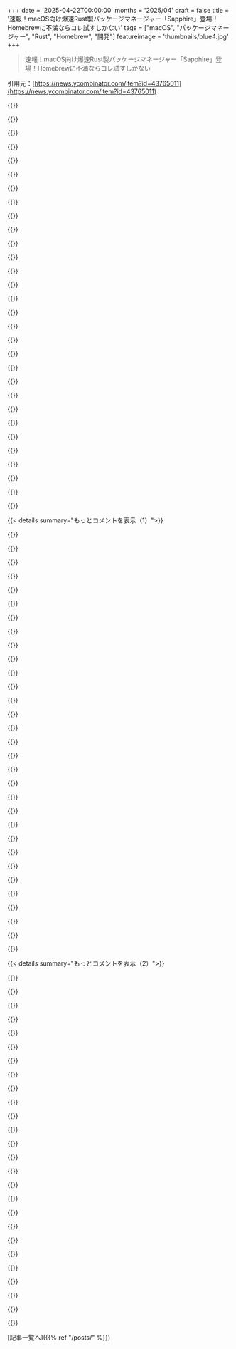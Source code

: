 +++
date = '2025-04-22T00:00:00'
months = '2025/04'
draft = false
title = '速報！macOS向け爆速Rust製パッケージマネージャー「Sapphire」登場！Homebrewに不満ならコレ試すしかない'
tags = ["macOS", "パッケージマネージャー", "Rust", "Homebrew", "開発"]
featureimage = 'thumbnails/blue4.jpg'
+++

> 速報！macOS向け爆速Rust製パッケージマネージャー「Sapphire」登場！Homebrewに不満ならコレ試すしかない

引用元：[https://news.ycombinator.com/item?id=43765011](https://news.ycombinator.com/item?id=43765011)




{{<matomeQuote body="よっ、これ作ったのは俺だよー。まだHomebrewより優れてる点は少ないけどね。bottleインストールの相対パス設定はまだ完璧じゃない。でもrust以外は全部動くよ。bottleを100%動くようにするのは可能だと思う。ソースからのビルドはまだクソだけど、json APIの情報が足りないからなぁ。RubyからRustへのトランスパイラは無理だし。自動ビルドシステム検出で落ち着くかな。Caskは動くっぽいけど、まだ.dmgとか.pkgしか試してない。Homebrewがマジで合わなくて自分で作り始めたんだよね。mac用の宣言的なパッケージ+システムマネージャーを作りたくて。ansibleはオーバースペックだし、nix-darwinはシステムに深く食い込むし。Brewコマンドのラッパーは遅すぎるから、これを作り始めたってわけ。バグレポートとかIssueとかpull requestとかマジ感謝！" userName="alexykn" createdAt="2025/04/22 19:18:18" color="">}}




{{<matomeQuote body="なんでbrewをRustで実装することに興味持ったの？パフォーマンスが上がることを期待してるのかな？今のbrewでパフォーマンスのボトルネックになってるところとかある？動機とか希望とか、もっと詳しく教えて！" userName="jrochkind1" createdAt="2025/04/22 19:20:02" color="">}}




{{<matomeQuote body="これマジすごい！uvサポートはある？brewの依存関係管理がマジで嫌なんだよね。開発者の哲学が矛盾してて、ブロートウェアになるんだよ。パッケージメンテナは設定を定義しなきゃいけないんだけど、常に最新のPythonバージョンを使うべきだって言うんだ。意味わかんない。メンテナは壊れないとアップデートしないから、いろんなPythonバージョンが動いてるんだよね。しかもシステムPythonを使わないし！uvなら各パッケージにvenvを作って、指定したdepsだけを使うから、ブロートウェアが減ると思うんだよね。" userName="godelski" createdAt="2025/04/23 02:32:24" color="#ff5733">}}




{{<matomeQuote body="Linuxのパッケージマネージャーからすると、brewはなんか間違ってる気がする。でも、言語の問題じゃないと思うんだよね。apt/dnfのパフォーマンスはマジすごいけど、dnf（少なくともyum）はPythonで書かれてるし。明らかに何か違うと思うんだ。アーキテクチャがどう違うんだろう？" userName="dijit" createdAt="2025/04/22 19:38:45" color="">}}




{{<matomeQuote body="HomebrewはPythonで書かれたソフトウェアをインストールするためだけに使うべきで、自分のPythonプロジェクトの依存関係には使うべきじゃないよ。そうすれば、Pythonのバージョンは関係なくなるし、パッケージが動くために必要なバージョンを使うだけだよ。" userName="Kwpolska" createdAt="2025/04/23 05:17:34" color="">}}




{{<matomeQuote body="クールなプロジェクト、頑張って！もし役に立つなら、昔CIジョブのためにMacをたくさん管理してたんだけど、ビルドプロセス（UnrealのUAT）が同時に複数のビルドプロセスをサポートしてなくて、Dockerも遅かったから、別のアカウントを使って並列化しようとしたんだ。Homebrewはシステム全体にインストールするから、それがマジで難しかった。だから、ユーザーのホームディレクトリ内のどこか（オーバーライド可能）で動作するパッケージマネージャーが欲しい。" userName="Scramblejams" createdAt="2025/04/22 20:46:14" color="">}}




{{<matomeQuote body="ここ1年くらいのHomebrewを試したことある？Homebrewのパフォーマンスが悪いっていうイメージを持ってる人が多いと思うんだけど、昔はすべての操作を行うために、すべてのローカルformulaファイルを評価する必要があったんだよね。今はだいぶ改善されてて、brew listとかはほぼ一瞬で終わるよ。" userName="woodruffw" createdAt="2025/04/22 19:42:20" color="">}}




{{<matomeQuote body="＞ 自分のPythonプロジェクトの依存関係じゃないって<br>そんなことしてないよ。むしろ、どうやるのかもわからないし、面倒くさそう。<br>＞ Pythonのバージョンは関係ないって<br>違うよ。brewがインストールしたPythonのバージョンを確認してみて。システムのバージョンじゃないでしょ？「動くもの」じゃなくて、「メンテナが指定したもの」だよ。brewの開発者によると、「動く最新バージョン」を使うべきらしい。Pythonの変更だけではアップデートしないよ。自動化がないと無理だよ。" userName="godelski" createdAt="2025/04/23 09:28:03" color="">}}




{{<matomeQuote body="Homebrewが「システム」Pythonを使わない主な理由は、Appleが何度も削除したいと言ってるからだよ。それと、パッケージごとにPythonのバージョン要件があるから、単一のシステムPythonを使うのは無理なんだ。Homebrewで複数のPythonインタプリタがあるのは、uvやpyenvでも同じだよ。uvは複数のインタプリタを透過的に処理するから、気づかないかもしれないけど。ディスク容量は安いから、正しいPythonバージョンとパッケージを紐付ける手間を考えると、複数のPythonバージョンを配布する方が良いんだよ。" userName="woodruffw" createdAt="2025/04/23 14:00:55" color="">}}




{{<matomeQuote body="試したよ。M1でもマジで遅い。M1でbrewパッケージを1つインストールする間に、10年前のSATA SSDのintelシステムでsudo apt update && sudo apt dist-upgradeが終わっちゃうよ。マジでHomebrew嫌い。sudoが難しいとか言ってる態度も嫌い。プロジェクトの人たちはクソだし、メンテナはリリースに遅れてるし、インストールされたすべてのバージョンのキャッシュを保持して、SSDの容量を10GB以上無駄にしてるし。壊れたときに原因を特定するのがマジで難しいし、助けを求める人もいないし、ドキュメントもクソだし、一番早いのはディレクトリを全部消して最初からやり直すことだよ。マジでHomebrew好きな人を知らない。みんな諦めて使ってるだけ。" userName="KennyBlanken" createdAt="2025/04/23 15:41:33" color="">}}




{{<matomeQuote body="Appleが削除したがってるから使わないってのは理由にならなくね？同じPythonのバージョンを2つも持つ意味がわからん。`uv`にあるかどうかは試した？ディスク容量が安いってのも違うと思う。みんながそう思ったら安くなくなるし。M2 Airでも bloat は忍び寄ってくるんだよね。" userName="godelski" createdAt="2025/04/23 18:15:38" color="">}}




{{<matomeQuote body="brew のパスがパッケージのビルド時にハードコードされてるのが主な理由だった気がする。だから bottles が使えないんだよね。ソースからビルドしてもパスがハードコードされてる可能性もあるから意味ないかも。" userName="watermelon0" createdAt="2025/04/22 21:39:48" color="">}}




{{<matomeQuote body="Ruby スクリプトの互換性のために、https://github.com/artichoke/artichoke みたいなのを埋め込むのはどう？" userName="nicoburns" createdAt="2025/04/22 20:25:34" color="">}}




{{<matomeQuote body="Homebrew の formula は7000個くらいあるらしいけど、AI で書き起こして、エラーが出たら LLM に修正させるってのはどうかな？" userName="miki123211" createdAt="2025/04/23 17:13:29" color="">}}




{{<matomeQuote body="chroot か Docker でビルドすれば、ハードコードされたパスも指定したディレクトリに解決されるんじゃない？" userName="scribu" createdAt="2025/04/22 22:29:41" color="">}}




{{<matomeQuote body="それ、めっちゃ実現可能だと思う。いいアイデアだね。今週は忙しいから、週末にでも git で Poll を開いて、ソースからのパッケージングシステムについて話し合いたいな。パッケージは bottle 互換にしたい。" userName="alexykn" createdAt="2025/04/23 18:25:51" color="#ff5733">}}




{{<matomeQuote body="nix のインストーラーが _nixbld$N っていう macOS ユーザーを32個も作る理由ってこれか。" userName="benwaffle" createdAt="2025/04/22 22:39:18" color="">}}




{{<matomeQuote body="ソースからビルドしても、ninja とか cmake とか cargo とかのビルドシステムに依存するから、そんなに速くならないと思う。Brew の見た目とか使い心地が好きじゃないから Sapphire を作ってるんだ。UI/UX はまだ全然だけど、これから良くしていくつもり。" userName="alexykn" createdAt="2025/04/22 19:48:48" color="#ff33a1">}}




{{<matomeQuote body="declarative なパッケージマネージャーいいね。Homebrew Bundle を数年使ってるけど、新しいラップトップとか VM の構築がすごく楽になったよ。Brewfile の形式も簡単だし。Sapphire で拡張するのもいいかもね。" userName="samhclark" createdAt="2025/04/22 22:39:22" color="#45d325">}}




{{<matomeQuote body="https://mise.jdx.dev/ は pipx backend 経由で uv をサポートしてて、全体的に見てマジ優秀なパッケージ・ツールマネージャーだよ。" userName="saint_yossarian" createdAt="2025/04/23 07:44:36" color="">}}




{{<matomeQuote body="uv 大好き＜3。統合を検討するつもり。独自のパッケージング/ソースビルド DSL をどう実装するかはまだ決めてなくて、近日中に git poll を開くかも。" userName="alexykn" createdAt="2025/04/23 18:30:29" color="#785bff">}}




{{<matomeQuote body="マジ逆の経験したわ。パッケージの Python バージョンを自動で上げたせいで、そのパッケージが動かなくなった。アップストリームが対応してなかったから。報告したらすぐ直してくれたけど。" userName="pm215" createdAt="2025/04/23 11:38:39" color="">}}




{{<matomeQuote body="casks と bottles っていう言葉からすると、Homebrew との互換性を意図してるのかな？説明には明記されてないけど。" userName="stevage" createdAt="2025/04/23 02:22:14" color="">}}




{{<matomeQuote body="自動検出の前に、ユーザーが手動で設定できるようにしてほしい。自動マジックはマジ勘弁。yarn が良い例。" userName="3np" createdAt="2025/04/22 22:29:46" color="">}}




{{<matomeQuote body="Homebrew は Mac 使う上での小さなイライラの一つって感じ。昔、Homebrew がマジックに頼りすぎてるって嫌ってた人がいた。今は戦ってる気分。" userName="inferiorhuman" createdAt="2025/04/23 21:50:55" color="">}}




{{<matomeQuote body="それを使うのをやめる理由にならない？<br>いや、マジで最高の理由だよ。Homebrew は数千万台のマシンで動いてる。Python は簡単にビルドできるし、複数のバージョンが必要だから、これは当てはまらない。<br>uv python list で確認できるよ。uv と pyenv の方が Homebrew より容量食ってると思うよ。" userName="woodruffw" createdAt="2025/04/23 19:07:03" color="#785bff">}}




{{<matomeQuote body="それって ports system のことだよね。macports とか alpine packages とか nixpkgs とか色々ある。Nix と distri を見てみると良いかも。Nix packages は macOS 上でもビルドできるよ！" userName="NewJazz" createdAt="2025/04/22 23:33:03" color="#ff5c5c">}}




{{<matomeQuote body="brew でイライラしてたのは、起動に brew を呼び出す必要があったこと。パスを見つけるために Ruby interpreter が起動して、bash スクリプトを実行するだけなのにマジ遅かった。" userName="WD-42" createdAt="2025/04/22 23:30:06" color="">}}




{{<matomeQuote body="それはもう直ってるよ！少なくとも1年前には！でも、確かに昔はめっちゃ遅かった。特にすべての formula を読み込むときは。" userName="woodruffw" createdAt="2025/04/23 02:06:56" color="">}}




{{<matomeQuote body="あのね、aptとdnfはバイナリパッケージ管理システムだけど、Homebrewはソースベースのビルドシステムで、バイナリパッケージ（“bottles”）が上に追加されてるんだよね。" userName="amarshall" createdAt="2025/04/22 21:32:55" color="">}}




{{< details summary="もっとコメントを表示（1）">}}

{{<matomeQuote body="Homebrew側の立場から言うと、これめっちゃクールだと思う。Homebrewには2つの側面があると思うんだ。1つはbrewコマンドを使うユーザー向けの簡単なボトルインストール。もう1つは開発・リポジトリ・CI/CDのインフラ全体。Homebrewの差別化は、新しいパッケージの貢献と更新のしやすさにあるんだよね。並列ダウンロードはHomebrewの制限じゃなくて、GitHubへの配慮なんだ。" userName="woodruffw" createdAt="2025/04/22 19:37:47" color="#785bff">}}




{{<matomeQuote body="RIIRって「Rewrite It In Rust（Rustで書き直せ）」って意味だよ。（文脈でわかるかもだけど一応）" userName="chrisweekly" createdAt="2025/04/22 21:12:44" color="">}}




{{<matomeQuote body="わからんかった、ありがと" userName="j16sdiz" createdAt="2025/04/23 04:44:58" color="">}}




{{<matomeQuote body="Homebrewが素晴らしいのはインフラだけじゃないんだ。CIのバグで困ってた時、チームからリアルタイムで助けてもらったのがマジでありがたかった。地味なメンテ作業こそが特別なんだよね。バックエンド部分をもっと自動化して、CI実行前にローカルでバグを見つけられたりすると良いな。" userName="xiphias2" createdAt="2025/04/22 20:57:05" color="#ff33a1">}}




{{<matomeQuote body="「チームから受けたヘルプ」って意味？年月を経て何か変わってそう言わせてるのかな？" userName="KolenCh" createdAt="2025/04/23 01:51:47" color="">}}




{{<matomeQuote body="誰かの体験を否定して、何が変わってそう感じたのか聞くのは失礼じゃない？" userName="saagarjha" createdAt="2025/04/23 04:47:33" color="">}}




{{<matomeQuote body="ダウンvoteしてる人は説明してくれない？HomebrewコミュニティはGitHub Issuesでのユーザー対応が悪いことで有名だけど、状況がどう変わったのか教えてほしい。" userName="KolenCh" createdAt="2025/04/23 17:05:47" color="">}}




{{<matomeQuote body="Homebrewが成功したのはrubyのおかげじゃなくて、バックエンドのパッケージングの使いやすさのおかげだと思うなー。MacPortsからHomebrewに乗り換えたのは、新しいバージョンのソフトが出た時に、すぐにbrewパッケージが更新されるから。MacPortsは遅れてたし、そもそもパッケージがないことも多かったし。" userName="fastball" createdAt="2025/04/23 01:24:44" color="#ff33a1">}}




{{<matomeQuote body="Homebrewが上手くいってるのは、コミュニティの規模もそうだけど、自動アップデートの仕組みを色々用意してるからじゃないかな？ GitHub releaseのチェックとか、ページスクレイピングとか、他のFormulaeへのリンクとか。MacPortsやSapphireも同じ戦略を取ればいいのにね。" userName="mdaniel" createdAt="2025/04/23 02:42:47" color="">}}




{{<matomeQuote body="Homebrewが始まった頃はMacPortsよりコミュニティ小さかったんだよ。今Homebrewが強いのは、自動アップデートの仕組みと、それによって育ったコミュニティのおかげ。MacPortsやSapphireも同じことができるけど、Homebrewが既にやってることをやるメリットって何？言語が重要じゃないなら、Rustで書き直しても意味ないじゃん。Sapphireは「BrewをRustで書き直しただけ」に見える。" userName="fastball" createdAt="2025/04/23 03:00:26" color="">}}




{{<matomeQuote body="MacPortsも同じような”livechecks”機能はあるよ。ただ、それを定期的にやってる人が少ないだけ。" userName="saagarjha" createdAt="2025/04/23 04:48:35" color="">}}




{{<matomeQuote body="MacPortsはシステムからの分離が〜とかunixyで〜とか聞いて２回試したけど、毎回壊れた。アンインストールは簡単だったけどね。Homebrewは壊れたことないな。パッケージが動かないことはあっても、システム自体が壊れることはなかったし、簡単に元に戻せた。brewup aliasが失敗したことないし。" userName="EasyMark" createdAt="2025/04/26 16:39:59" color="#ff33a1">}}




{{<matomeQuote body="ほんとそれ。RubyはFormula DSLがあるから良い選択だと思う。DXの話になるけど、言語そのものの話ではないよね。" userName="woodruffw" createdAt="2025/04/23 02:09:45" color="#ff5c5c">}}




{{<matomeQuote body="Rubyはいつもコードベースにいるなら最高だけど、一般的には発見性が低いんだよね。何を書けばいいかわからないし、シンボルがどこから来たのかもわかりにくい。LSPとかRubymineとかあるけど、気軽にコントリビュートするのは難しいかもね。" userName="mdaniel" createdAt="2025/04/23 02:45:51" color="">}}




{{<matomeQuote body="Rubyを好きになろうと毎日使ってるけど、RoRのdev experienceの良いところは、仕事があることと、全部自分で書いたなら最高ってことくらいかな。" userName="kusokurae" createdAt="2025/04/25 15:38:52" color="">}}




{{<matomeQuote body="ボトルとかDMGの並列ダウンロードは、Homebrewのアーキテクチャの問題じゃなくて、ダウンロード元のサービスへの配慮のために、速度を犠牲にしてるってことだよね。でも、大量のトラフィックを送ってるんだから、いつダウンロードしても変わらないと思うよ。データの総量だけが問題で、並列処理とは関係ないはず。" userName="IshKebab" createdAt="2025/04/22 20:29:12" color="">}}




{{<matomeQuote body="Homebrewのトラフィックは均一じゃないんだよ。パッケージのアップデートが出ると、MDM管理のHomebrewや、cronjobs、CI/CDシステムとかで一気にダウンロードされるから、スパイクが発生する。GitHub PackagesはCDNがあるからマシだけど、Casksは個人のサーバーにあることが多いから、影響が大きいんだ。" userName="woodruffw" createdAt="2025/04/22 20:35:12" color="">}}




{{<matomeQuote body="GitHubとかS3をホワイトリストに入れて、ヒューリスティクスに基づいて賢く並列化できたら良くない？" userName="internetter" createdAt="2025/04/23 04:15:09" color="">}}




{{<matomeQuote body="数年前に聞いたんだけど、brewのメンテナーが「大規模な並列化はGitHubに負荷をかける。なぜなら私はGitHubで働いているから」って言ってたよ。" userName="SonOfLilit" createdAt="2025/04/23 06:13:04" color="">}}




{{<matomeQuote body="それって「面倒くさいからやりたくないけど、そう認めたくないから技術的な理由をつけてる」言い訳に聞こえるな。深夜にスパイクが問題なら、深夜だけ自動で並列ダウンロードを無効にすればいいじゃん。またはターミナルで実行してる時だけ使うとか。GitHubにとって大した問題だとは思えないけど。" userName="IshKebab" createdAt="2025/04/23 07:12:59" color="#ff33a1">}}




{{<matomeQuote body="もっと好意的な理由を考えられない？Homebrewがパフォーマンス向上に興味がないなんて信じられないよ。それは常に議論されてるし、ユーザーからの要望も多いんだ。（深夜やターミナルだけじゃないし、GitHubだけじゃないのもそう。）" userName="woodruffw" createdAt="2025/04/23 12:31:17" color="">}}




{{<matomeQuote body="誤解しないで欲しいんだけど、「めんどくさいし、複雑なことに対処したくない」ってのは全くもって正当な理由だと思うよ。私もやりたくないことたくさんあるし。ただ、「やるべきじゃない」ってのは本当の理由じゃないと思うんだよね。そっちの方が強く聞こえるからそう言いたくなるんだろうけど、自覚してない人もいると思う。" userName="IshKebab" createdAt="2025/04/23 16:41:47" color="#45d325">}}




{{<matomeQuote body="（このスレッドではGitHubだけの話をしてるんだよ。GitHubだけ並列化を有効にすることについてね。ターミナルの提案は「CIではシングルスレッドを維持する」って意味だよ）" userName="SonOfLilit" createdAt="2025/04/23 15:23:22" color="">}}




{{<matomeQuote body="なるほどね。GitHubの場合でも問題は残るけど、程度は小さいよね。「誰にとっても同じ体験」を実現しようとすると、こういう複雑化は避けられない。CIでシングルスレッドにすると、ローカルインストールがすごく速いのにCIが遅いってユーザーに説明するのが難しいんだよね。お金もかかるし！それに、ミラーとか、GitHub以外のダウンロード元を含むグループとかの話もややこしくなる。\n不可能だって言ってるわけじゃないよ。別のスレッドでリンクされてるように、積極的に取り組んでいることなんだ。でも、「並列化すればいいじゃん、なんでやらないんだ、バカなの、怠け者なの」みたいな反応が、文脈を理解してないし、思いやりがないって思ってもらえたら嬉しいな。" userName="woodruffw" createdAt="2025/04/23 16:10:17" color="">}}




{{<matomeQuote body="brewの開発者がバカとか怠け者だとは思わないよ（文句言ってる人たちにツールが人気があることからもわかるように）。\nただ、「他のパッケージマネージャーはみんな解決してる」ってヒューリスティックに基づいて、この件に関しては間違ってるんじゃないかなって疑ってる。でも、簡単な問題じゃないのは間違いない。\n個人的には、PRを送るって提案して「受け付けないよ、考えてないわけじゃない、うちの立場からすると悪いアイデアなんだ」って返事が来たから、もう関わらないことにした。彼らが間違ってるかもしれないし、間違ってないかもしれない。でも、私はほぼ何も知らないから、私が間違ってるのは確かだね。" userName="SonOfLilit" createdAt="2025/04/24 05:24:54" color="#ff5733">}}




{{<matomeQuote body="面白そうなプロジェクトだね、ナイスワーク！\nHomebrewの用語は使わないでほしいな。formulaとかkegとかcaskとかcellarとかtapとかbottleとか、何が何だかさっぱりわからん。packageとかrepositoryとか、標準的な用語を使ってくれよ。ビール醸造の用語も、ビール醸造とパッケージ管理の類似点も知らないし、ツールがそれを求めてくるのは勘弁してほしい。" userName="mort96" createdAt="2025/04/22 19:29:17" color="#38d3d3">}}




{{<matomeQuote body="Homebrewの用語はやめてくれ！独特な名前がマジで苦痛なんだ。2010年なら可愛かったかもしれないけど、それ以来ずっとイライラしてる。\nあんな可愛こぶった名前覚えたくないんだよ。名前だけで何をするものなのか教えてくれ。" userName="Philpax" createdAt="2025/04/22 20:39:48" color="#ff33a1">}}




{{<matomeQuote body="RustでウェブサーバーにAxumを選んだ理由の一つが、Rocketの余計な間接層が嫌だったから。fairingsのインストールとかrocketsの打ち上げとか、ignitionがliftoffとどう違うのかとか、考えるのめんどくせー。名前はシンプルイズベスト。" userName="mort96" createdAt="2025/04/22 20:53:20" color="#38d3d3">}}




{{<matomeQuote body="別に退屈な名前が好きってわけじゃないんだよね。どっちかっていうと、説明的な名前がいい。caskとかtapとかbottleが何なのか調べる暇があったら、さっさと問題を解決したい。" userName="kergonath" createdAt="2025/04/22 22:16:29" color="#ff5733">}}




{{<matomeQuote body="Löve（luaのグラフィック/ゲーム用）は昔、名前が全部sex関連だったんだよね（SECS、LUBE、COCKとか）。プロジェクト名と機能が全然関係なくて。最近はマシになったけど、古い名前がコードとかドキュメントに残ってたり、フォーラムの古い投稿で出てきたりする。" userName="philsnow" createdAt="2025/04/23 16:28:52" color="">}}

{{</details>}}




{{< details summary="もっとコメントを表示（2）">}}

{{<matomeQuote body="たぶん用語は変えると思うよ。最初はbrewを理解するより、そのままの方が楽だったんだよねー（少なくとも俺にとっては）。brewはマジで巨大プロジェクトだし。" userName="alexykn" createdAt="2025/04/22 19:57:08" color="">}}




{{<matomeQuote body="謙虚でいいね！Homebrewの用語が不適切でわかりにくいのはマジ同意。まずは内部構造をしっかり作って、それから慎重にAPIを調整するのが正解だと思う。" userName="moritzwarhier" createdAt="2025/04/22 20:16:04" color="#38d3d3">}}




{{<matomeQuote body="ベテランのホームブルワーだけど、ビールの知識があっても全然わかんねー。なんでDockerをCaskからインストールする必要があるんだ？MacではCaskはMacパッケージ（DMGとかPKGとか）のことらしいけど、ただのビール風味の用語じゃん。Windowsレジストリがミツバチ/ハチの巣のメタファーを使ってるのと同じくらい意味不明。" userName="QuercusMax" createdAt="2025/04/22 20:39:14" color="#ff5c5c">}}




{{<matomeQuote body="それ、俺もよくわかんなかった。でも、名前をつける必要性には同情するよ。もし、誰が見てもわかる名前があったら、とっくにそれ使ってるって。" userName="Lammy" createdAt="2025/04/22 20:54:20" color="">}}




{{<matomeQuote body="確かにね。でも、”cask”より説明的な名前があるはずじゃん！" userName="Philpax" createdAt="2025/04/23 00:04:33" color="#ff33a1">}}




{{<matomeQuote body="新しい用語のいいところは、既存の用語と意味が被らないことだよね。それに、なんでそんなに面白味をなくしたいんだよ？" userName="chuckadams" createdAt="2025/04/23 14:27:56" color="">}}




{{<matomeQuote body="A HIVEってレジストリの中で意味不明な名前だよね。他はキーとかサブキーとか値なのに。まあ、レジストリは30年くらいあるし、Windowsユーザーにはおなじみの用語だけど。昔からあった用語を基にしてないんだよね。Homebrewはプロジェクト名から適当に用語を作っただけじゃん。Microsoftも変な名前つけるの好きだけどね。" userName="p_ing" createdAt="2025/04/23 01:52:49" color="">}}




{{<matomeQuote body="マジそれ！Homebrewの用語、マジで意味不明でイライラする！tapとかinstallとかマジ勘弁。バイナリとかmacOSパッケージとか呼んでくれよ。そういう言葉も専門用語だけど、他のソフトウェアでも使える概念じゃん。" userName="atonse" createdAt="2025/04/22 22:47:03" color="#ff33a1">}}




{{<matomeQuote body="わかる。Homebrewって全体的に使いにくいんだよね。コンパイルされたバイナリの一覧と、場所とバージョンが知りたいだけなのに。" userName="seumars" createdAt="2025/04/22 19:56:07" color="#ff5733">}}




{{<matomeQuote body="`brew ls --versions`と`brew list | xargs brew list`で全部わかるじゃん。" userName="meesles" createdAt="2025/04/22 23:20:10" color="">}}




{{<matomeQuote body="いやいや、必要でしょ。caskがkeg-onlyとか、リポジトリ追加する時にcellarをtapするとか、Homebrewが何を言ってるのか理解できないと困るんだよ。ドキュメントとか--helpの出力も、ビール醸造の用語ばっかりで、普通のパッケージ管理用語じゃないし。" userName="mort96" createdAt="2025/04/22 20:08:02" color="#ff33a1">}}




{{<matomeQuote body="なんか笑っちゃった。これ作る時マジ苦労したんだよね、最初意味不明すぎて。/opt/sapphire/caveとか、opt/sapphire/coveとか、opt/sapphire/quarryとかにしようかな、自分のやつはw" userName="alexykn" createdAt="2025/04/22 20:39:24" color="">}}




{{<matomeQuote body="こういう用語って面白いと思うけどな。99%の操作では知らなくてもいいし、formulaを作る時くらいしか必要ないし。なんでエンジニアってこんなに文句言うの？楽しいプロジェクトじゃん？全部マジメにする必要ある？" userName="tekknik" createdAt="2025/04/25 15:44:46" color="">}}




{{<matomeQuote body="同意だけど、用語の「標準」ってある？repoはgit repoのことだと思うけど、packageとかlibraryとかmoduleって、言語によって使い方が違う気がする。" userName="ks2048" createdAt="2025/04/23 01:15:29" color="#45d325">}}




{{<matomeQuote body="macportsユーザーだったけど、新しいプロジェクトがHomebrewに移行したから乗り換えたんだよね。formulaとか書きやすいし。でもHomebrew自体は好きじゃないんだ。brewのインフラ上に新しいパッケージマネージャーを作っても良くならないと思うな。caskとかformulaってDSLだけ使ってるのか、カスタムのruby関数とかも使ってるのか知らないけど、新しいツールは互換性のためrubyスクリプトを実行する必要があるかもね。" userName="larusso" createdAt="2025/04/22 19:16:35" color="">}}




{{<matomeQuote body="macportsマジ好きだったんだよねー。プロジェクトごとに新しいユーザーアカウント作りたかったんだけど、homebrewの権限周りでハマっちゃってさ。sudo打つの全然苦じゃないし。" userName="skydhash" createdAt="2025/04/22 22:03:35" color="">}}




{{<matomeQuote body="最近のMacPortsどうなってんの？インストールしたいパッケージが信じられないくらい壊れてたり、古かったりするんだけど。Finkから乗り換えてからそんなことなかったのに。AppleがMacPortsを内部で使っててリソースも投入してたけど、もうやめたのかな？" userName="tannhaeuser" createdAt="2025/04/23 04:16:19" color="">}}




{{<matomeQuote body="しばらく使ってないなー。一時期nix packagesに乗り換えて満足してたんだよね。brewとも一緒に使えたんだけど、共有のLinux環境でglibcの問題が解決できなくて。今はLinuxでnixos使ってて、macOSでもflakesでnix試したけど、まだ完全移行はできてないかな。" userName="larusso" createdAt="2025/04/23 15:01:05" color="">}}




{{<matomeQuote body="良いパッケージマネージャーの定義のほとんどを満たしてるのに、なんでそのプロジェクト嫌いなの？例えば、インストールが簡単とか、アップデートがすぐできるとか以外に、パッケージマネージャーに何を求めてるの？" userName="fastball" createdAt="2025/04/23 03:14:46" color="">}}




{{<matomeQuote body="macportsの方がパッケージがキレイだったんだよね。macportsは独自のベースライブラリを作って、パッケージがmacOSのシステムライブラリに依存しないようにしてたから、brewみたいにシステムアップデートで壊れることがなかったんだよ。ただ、インストールとコンパイルに時間がかかったんだよね。ボトルがまだなかった頃の話だけど。Brewは速いけど不安定。個人的には劣ったプロジェクトが勝ったと思う。でもbrewも年々改善してるよね。brewプロジェクトがmacportsと比較して、ベースライブラリをリコンパイルしないから速いって言ってたのを覚えてる。それが良くないって気づいたんだよね。今はパッケージがOSバージョンごとに分かれてるし、macOSのバージョンによって違うボトルが提供されてる。あと、複数ユーザーでパッケージをインストールできたんだよね。brewは/usr/local/binとかをユーザーごとに管理するから、複数ユーザーのシステム管理が大変だった。macportsはsudoが必要だったけど、他のパッケージマネージャーと同じだった。sudoなしってのが普及のきっかけだったんだよね。今はセキュリティリスクかもしれないけど。" userName="larusso" createdAt="2025/04/23 03:51:43" color="#45d325">}}




{{<matomeQuote body="macportsもバイナリをダウンロードできるようになったから、ローカルでコンパイルする必要なくなったんだよね。だから速度の問題はなくなったんだけど、Homebrewが先に広まっちゃったんだよね。" userName="pasc1878" createdAt="2025/04/23 08:49:33" color="#ff5c5c">}}




{{<matomeQuote body="パッケージのインストールとかアップデートのUXが良いのが欲しいんだよね。インストールしたい小さいものがPythonのメジャーバージョンをアップデートしようとするのが嫌なんだよ。" userName="sofixa" createdAt="2025/04/23 05:17:03" color="">}}




{{<matomeQuote body="メンテナーがオプトアウトできない分析機能とか、強制的な自動アップデートとか、ユーザーに優しくないことをやってきた過去があるんだよね。" userName="dur-randir" createdAt="2025/04/23 10:21:39" color="">}}




{{<matomeQuote body="提案：READMEにGoals/Motivation/Rationaleのセクションを作って。Homebrewの何が問題で、それをどう解決しようとしてるのか？なんでHomebrewじゃなくてこのツールをインストールして試すべきなのかを書いて。" userName="ARandomerDude" createdAt="2025/04/22 21:39:09" color="#785bff">}}




{{<matomeQuote body="Homebrewには改善の余地があるのは確かだし、より良いものに置き換えようとする努力は素晴らしいと思う。でも、Homebrewの問題はコードベースそのものじゃないんだよね。Homebrewの開発者やパッケージャーが、Debianで言うところの”unstable”なディストリビューションを作ろうとしてるように見えるのが嫌なんだよね。Homebrewの開発者を責めるつもりはないけど。自分はもう自分のコンピュータをメンテする時間がないから、自分が書いたソフトウェアを直すだけで手一杯なんだよ。" userName="selkin" createdAt="2025/04/22 20:12:25" color="#785bff">}}

{{</details>}}



[記事一覧へ]({{% ref "/posts/" %}})
